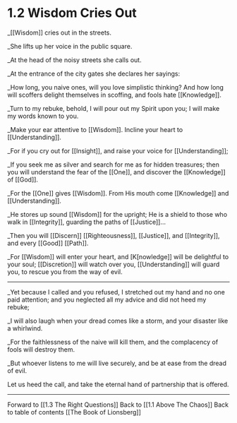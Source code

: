 # 1.2 Wisdom Cries Out
_[[Wisdom]] cries out in the streets. 

_She lifts up her voice in the public square. 

_At the head of the noisy streets she calls out. 

_At the entrance of the city gates she declares her sayings: 

_How long, you naive ones, will you love simplistic thinking? And how long will scoffers delight themselves in scoffing, and fools hate [[Knowledge]]. 

_Turn to my rebuke, behold, I will pour out my Spirit upon you; I will make my words known to you. 

_Make your ear attentive to [[Wisdom]]. Incline your heart to [[Understanding]]. 

_For if you cry out for [[Insight]], and raise your voice for [[Understanding]]; 

_If you seek me as silver and search for me as for hidden treasures; then you will understand the fear of the [[One]], and discover the [[Knowledge]] of [[God]]. 

_For the [[One]] gives [[Wisdom]]. From His mouth come [[Knowledge]] and [[Understanding]]. 

_He stores up sound [[Wisdom]] for the upright; He is a shield to those who walk in [[Integrity]], guarding the paths of [[Justice]]…

_Then you will [[Discern]] [[Righteousness]], [[Justice]], and [[Integrity]], and every [[Good]] [[Path]]. 

_For [[Wisdom]] will enter your heart, and [K[nowledge]] will be delightful to your soul; [[Discretion]] will watch over you, [[Understanding]] will guard you, to rescue you from the way of evil. 

________________________

_Yet because I called and you refused, I stretched out my hand and no one paid attention; and you neglected all my advice and did not heed my rebuke; 

_I will also laugh when your dread comes like a storm, and your disaster like a whirlwind.

_For the faithlessness of the naive will kill them, and the complacency of fools will destroy them. 

_But whoever listens to me will live securely, and be at ease from the dread of evil. 

Let us heed the call, and take the eternal hand of partnership that is offered. 

___

Forward to [[1.3 The Right Questions]]
Back to [[1.1 Above The Chaos]]
Back to table of contents [[The Book of Lionsberg]]
